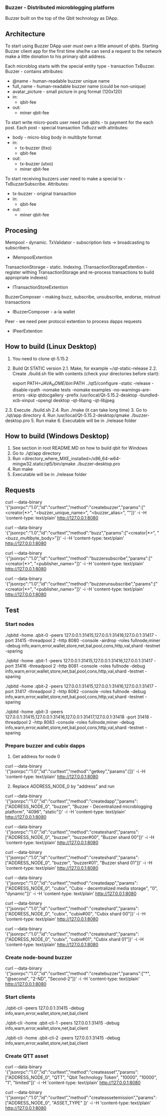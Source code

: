 ### Buzzer - Distributed microblogging platform

Buzzer built on the top of the Qbit technology as DApp.

## Architecture

To start using Buzzer DApp user _must_ own a little amount of qbits. Starting Buzzer client app for the first time she/he can send a request to the network make a little donation to his primary qbit address.

Each microblog starts with the special entity type - transaction TxBuzzer. Buzzer - contains attributes:
 - @name - human-readable buzzer unique name
 - full_name - human-readable buzzer name (could be non-unique)
 - avatar_picture - small picture in png format (120x120)
 - in:
   - qbit-fee
 - out:
   - miner qbit-fee

To start write micro-posts user need use qbits - tx payment for the each post. Each post - special transaction TxBuzz with attributes:
 - body - micro-blog body in multibyte format
 - in:
   - tx-buzzer (ltxo)
   - qbit-fee
 - out:
   - tx-buzzer (utxo)
   - miner qbit-fee

To start receiving buzzers user need to make a special tx - TxBuzzerSubscribe. Attributes:
 - tx-buzzer - original transaction
 - in:
   - qbit-fee
 - out:
   - miner qbit-fee

## Procesing

Mempool - dynamic. TxValidator - subscription lists -> broadcasting to subscribers.
 - IMempoolExtention

TransactionStorage - static. Indexing. (TransactionStorageExtention - register withing TransactionStorage and re-process transactions to build appropriate indexes)
 - ITransactionStoreExtention

BuzzerComposer - making buzz, subscribe, unsubscribe, endorse, mistrust transactions
 - IBuzzerComposer - a-la wallet

Peer - we need peer protocol extention to process dapps requests
 - IPeerExtention

## How to build (Linux Desktop)

1. You need to clone qt-5.15.2
2. Build Qt STATIC version
2.1. Make, for example ~/qt-static-release
2.2. Create ./build.sh file with contents (check your directories before start):

	export PATH=$JAVA_HOME/bin:$PATH
	../qt5/configure -static -release -disable-rpath -nomake tests -nomake examples -no-warnings-are-errors -skip qtdocgallery -prefix /usr/local/Qt-5.15.2-desktop -bundled-xcb-xinput -opengl desktop -qt-libpng -qt-libjpeg

2.3. Execute ./build.sh
2.4. Run ./make (it can take long time)
3. Go to ./qt/app directory
4. Run /usr/local/Qt-5.15.2-desktop/qmake ./buzzer-desktop.pro
5. Run make
6. Executable will be in ./release folder

## How to build (Windows Desktop)

1. See section in root README.MD on how to build qbit for Windows
2. Go to ./qt/app directory
3. Run <directory_where_MXE_installed>/x86_64-w64-mingw32.static/qt5/bin/qmake ./buzzer-desktop.pro
4. Run make
5. Executable will be in ./release folder

## Requests

curl --data-binary '{"jsonrpc":"1.0","id":"curltext","method":"createbuzzer","params":["<creator|*>", "<buzzer_unique_name>", "<buzzer_alias>", "<description>"]}' -i -H 'content-type: text/plain' http://127.0.0.1:8080

curl --data-binary '{"jsonrpc":"1.0","id":"curltext","method":"buzz","params":["<creator|*>", "<buzz_multibyte_body>"]}' -i -H 'content-type: text/plain' http://127.0.0.1:8080

curl --data-binary '{"jsonrpc":"1.0","id":"curltext","method":"buzzersubscribe","params":["<creator|*>", "<publisher_name>"]}' -i -H 'content-type: text/plain' http://127.0.0.1:8080

curl --data-binary '{"jsonrpc":"1.0","id":"curltext","method":"buzzerunsubscribe","params":["<creator|*>", "<publisher_name>"]}' -i -H 'content-type: text/plain' http://127.0.0.1:8080

## Test

### Start nodes

./qbitd -home .qbit-0 -peers 127.0.0.1:31415,127.0.0.1:31416,127.0.0.1:31417 -port 31415 -threadpool 2 -http 8080 -console -airdrop -roles fullnode,miner -debug info,warn,error,wallet,store,net,bal,pool,cons,http,val,shard -testnet -sparing

./qbitd -home .qbit-1 -peers 127.0.0.1:31415,127.0.0.1:31416,127.0.0.1:31417 -port 31416 -threadpool 2 -http 8081 -console -roles fullnode -debug info,warn,error,wallet,store,net,bal,pool,cons,http,val,shard -testnet -sparing

./qbitd -home .qbit-2 -peers 127.0.0.1:31415,127.0.0.1:31416,127.0.0.1:31417 -port 31417 -threadpool 2 -http 8082 -console -roles fullnode -debug info,warn,error,wallet,store,net,bal,pool,cons,http,val,shard -testnet -sparing

./qbitd -home .qbit-3 -peers 127.0.0.1:31415,127.0.0.1:31416,127.0.0.1:31417,127.0.0.1:31418 -port 31418 -threadpool 2 -http 8083 -console -roles fullnode,miner -debug info,warn,error,wallet,store,net,bal,pool,cons,http,val,shard -testnet -sparing

### Prepare buzzer and cubix dapps

1. Get address for node 0

curl --data-binary '{"jsonrpc":"1.0","id":"curltext","method":"getkey","params":[]}' -i -H 'content-type: text/plain' http://127.0.0.1:8080

2. Replace ADDRESS_NODE_0 by "address" and run

curl --data-binary '{"jsonrpc":"1.0","id":"curltext","method":"createdapp","params":["ADDRESS_NODE_0", "buzzer", "Buzzer - Decentralized microblogging platform", "4096", "static"]}' -i -H 'content-type: text/plain' http://127.0.0.1:8080

curl --data-binary '{"jsonrpc":"1.0","id":"curltext","method":"createshard","params":["ADDRESS_NODE_0", "buzzer", "buzzer#00", "Buzzer shard 00"]}' -i -H 'content-type: text/plain' http://127.0.0.1:8080

curl --data-binary '{"jsonrpc":"1.0","id":"curltext","method":"createshard","params":["ADDRESS_NODE_0", "buzzer", "buzzer#01", "Buzzer shard 01"]}' -i -H 'content-type: text/plain' http://127.0.0.1:8080

curl --data-binary '{"jsonrpc":"1.0","id":"curltext","method":"createdapp","params":["ADDRESS_NODE_0", "cubix", "Cubix - decentralized media storage", "0", "dynamic"]}' -i -H 'content-type: text/plain' http://127.0.0.1:8080

curl --data-binary '{"jsonrpc":"1.0","id":"curltext","method":"createshard","params":["ADDRESS_NODE_0", "cubix", "cubix#00", "Cubix shard 00"]}' -i -H 'content-type: text/plain' http://127.0.0.1:8080

curl --data-binary '{"jsonrpc":"1.0","id":"curltext","method":"createshard","params":["ADDRESS_NODE_0", "cubix", "cubix#01", "Cubix shard 01"]}' -i -H 'content-type: text/plain' http://127.0.0.1:8080

### Create node-bound buzzer

curl --data-binary '{"jsonrpc":"1.0","id":"curltext","method":"createbuzzer","params":["*", "@second", "2-ND", "Second-2"]}' -i -H 'content-type: text/plain' http://127.0.0.1:8080


### Start clients

./qbit-cli -peers 127.0.0.1:31415 -debug info,warn,error,wallet,store,net,bal,client

./qbit-cli -home .qbit-cli-1 -peers 127.0.0.1:31415 -debug info,warn,error,wallet,store,net,bal,client

./qbit-cli -home .qbit-cli-2 -peers 127.0.0.1:31415 -debug info,warn,error,wallet,store,net,bal,client

### Create QTT asset

curl --data-binary '{"jsonrpc":"1.0","id":"curltext","method":"createasset","params":["ADDRESS_NODE_0", "QTT", "Qbit Technology Token", "10000", "10000", "1", "limited"]}' -i -H 'content-type: text/plain' http://127.0.0.1:8080

curl --data-binary '{"jsonrpc":"1.0","id":"curltext","method":"createassetemission","params":["ADDRESS_NODE_0", "ASSET_TYPE" ]}' -i -H 'content-type: text/plain' http://127.0.0.1:8080